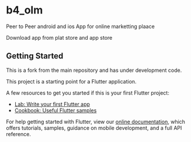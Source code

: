 # b4_olm

Peer to Peer  android and ios App for online marketting plaace

Download app from plat store and app store

## Getting Started

This is a fork from the main repository and has under development code.

This project is a starting point for a Flutter application.

A few resources to get you started if this is your first Flutter project:

- [Lab: Write your first Flutter app](https://flutter.dev/docs/get-started/codelab)
- [Cookbook: Useful Flutter samples](https://flutter.dev/docs/cookbook)

For help getting started with Flutter, view our
[online documentation](https://flutter.dev/docs), which offers tutorials,
samples, guidance on mobile development, and a full API reference.
